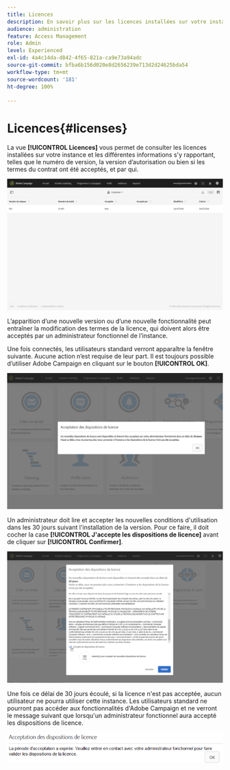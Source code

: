 ```yaml
---
title: Licences
description: En savoir plus sur les licences installées sur votre instance
audience: administration
feature: Access Management
role: Admin
level: Experienced
exl-id: 4a4c14da-d842-4f65-821a-ca9e73a94adc
source-git-commit: bfba6b156d020e8d2656239e713d2d24625bda54
workflow-type: tm+mt
source-wordcount: '181'
ht-degree: 100%

---
```


# Licences{#licenses}

La vue **[!UICONTROL Licences]** vous permet de consulter les licences installées sur votre instance et les différentes informations s&#39;y rapportant, telles que le numéro de version, la version d’autorisation ou bien si les termes du contrat ont été acceptés, et par qui.

![](assets/license_1.png)

L’apparition d’une nouvelle version ou d’une nouvelle fonctionnalité peut entraîner la modification des termes de la licence, qui doivent alors être acceptés par un administrateur fonctionnel de l’instance.

Une fois connectés, les utilisateurs standard verront apparaître la fenêtre suivante. Aucune action n’est requise de leur part. Il est toujours possible d’utiliser Adobe Campaign en cliquant sur le bouton **[!UICONTROL OK]**.

![](assets/license_2.png)

Un administrateur doit lire et accepter les nouvelles conditions d&#39;utilisation dans les 30 jours suivant l&#39;installation de la version. Pour ce faire, il doit cocher la case **[!UICONTROL J&#39;accepte les dispositions de licence]** avant de cliquer sur **[!UICONTROL Confirmer]**.

![](assets/license_3.png)

Une fois ce délai de 30 jours écoulé, si la licence n&#39;est pas acceptée, aucun utilisateur ne pourra utiliser cette instance. Les utilisateurs standard ne pourront pas accéder aux fonctionnalités d&#39;Adobe Campaign et ne verront le message suivant que lorsqu&#39;un administrateur fonctionnel aura accepté les dispositions de licence.

![](assets/license_4.png)
